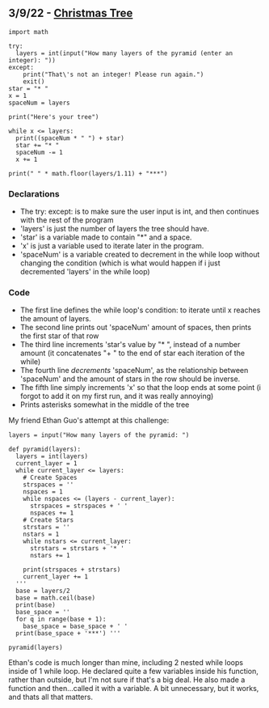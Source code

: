 ## 3/9/22 - [Christmas Tree](https://replit.com/@LordPotashmallo/Menu#tree.py)

```
import math

try:
  layers = int(input("How many layers of the pyramid (enter an integer): "))
except:
    print("That\'s not an integer! Please run again.")
    exit()
star = "* "
x = 1
spaceNum = layers

print("Here's your tree")

while x <= layers:
  print((spaceNum * " ") + star)
  star += "* "
  spaceNum -= 1
  x += 1

print(" " * math.floor(layers/1.11) + "***")
```

### Declarations
- The try: except: is to make sure the user input is int, and then continues with the rest of the program
- 'layers' is just the number of layers the tree should have.
- 'star' is a variable made to contain "*" and a space. 
- 'x' is just a variable used to iterate later in the program. 
- 'spaceNum' is a variable created to decrement in the while loop without changing the condition (which is what would happen if i just decremented 'layers' in the while loop)

### Code
- The first line defines the while loop's condition: to iterate until x reaches the amount of layers.
- The second line prints out 'spaceNum' amount of spaces, then prints the first star of that row
- The third line increments 'star's value by "* ", instead of a number amount (it concatenates "+ " to the end of star each iteration of the while)
- The fourth line *decrements* 'spaceNum', as the relationship between 'spaceNum' and the amount of stars in the row should be inverse.
- The fifth line simply increments 'x' so that the loop ends at some point (i forgot to add it on my first run, and it was really annoying)
- Prints asterisks somewhat in the middle of the tree

My friend Ethan Guo's attempt at this challenge:

```
layers = input("How many layers of the pyramid: ")

def pyramid(layers):
  layers = int(layers) 
  current_layer = 1
  while current_layer <= layers: 
    # Create Spaces 
    strspaces = ''
    nspaces = 1 
    while nspaces <= (layers - current_layer):
      strspaces = strspaces + ' '
      nspaces += 1 
    # Create Stars 
    strstars = ''
    nstars = 1 
    while nstars <= current_layer: 
      strstars = strstars + '* '
      nstars += 1 

    print(strspaces + strstars) 
    current_layer += 1 
  '''
  base = layers/2
  base = math.ceil(base)
  print(base)
  base_space = ''
  for q in range(base + 1): 
    base_space = base_space + ' '
  print(base_space + '***') '''
    
pyramid(layers)
```

Ethan's code is much longer than mine, including 2 nested while loops inside of 1 while loop.
He declared quite a few variables inside his function, rather than outside, but I'm not sure if that's a big deal.
He also made a function and then...called it with a variable. A bit unnecessary, but it works, and thats all that matters.
